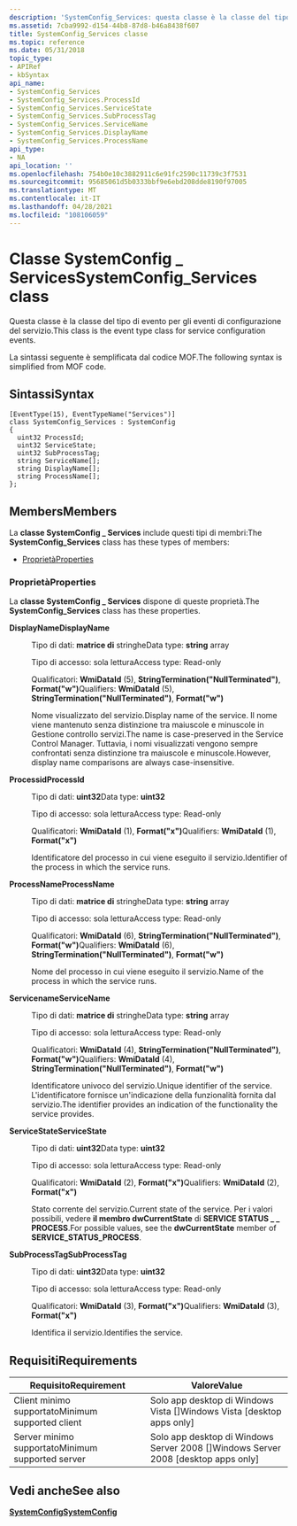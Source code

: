 ```yaml
---
description: 'SystemConfig_Services: questa classe è la classe del tipo di evento per gli eventi di configurazione del servizio.'
ms.assetid: 7cba9992-d154-44b8-87d8-b46a8438f607
title: SystemConfig_Services classe
ms.topic: reference
ms.date: 05/31/2018
topic_type:
- APIRef
- kbSyntax
api_name:
- SystemConfig_Services
- SystemConfig_Services.ProcessId
- SystemConfig_Services.ServiceState
- SystemConfig_Services.SubProcessTag
- SystemConfig_Services.ServiceName
- SystemConfig_Services.DisplayName
- SystemConfig_Services.ProcessName
api_type:
- NA
api_location: ''
ms.openlocfilehash: 754b0e10c3882911c6e91fc2590c11739c3f7531
ms.sourcegitcommit: 95685061d5b0333bbf9e6ebd208dde8190f97005
ms.translationtype: MT
ms.contentlocale: it-IT
ms.lasthandoff: 04/28/2021
ms.locfileid: "108106059"
---
```

# <a name="systemconfig_services-class"></a><span data-ttu-id="f79f8-103">Classe SystemConfig \_ Services</span><span class="sxs-lookup"><span data-stu-id="f79f8-103">SystemConfig\_Services class</span></span>

<span data-ttu-id="f79f8-104">Questa classe è la classe del tipo di evento per gli eventi di configurazione del servizio.</span><span class="sxs-lookup"><span data-stu-id="f79f8-104">This class is the event type class for service configuration events.</span></span>

<span data-ttu-id="f79f8-105">La sintassi seguente è semplificata dal codice MOF.</span><span class="sxs-lookup"><span data-stu-id="f79f8-105">The following syntax is simplified from MOF code.</span></span>

## <a name="syntax"></a><span data-ttu-id="f79f8-106">Sintassi</span><span class="sxs-lookup"><span data-stu-id="f79f8-106">Syntax</span></span>

``` syntax
[EventType(15), EventTypeName("Services")]
class SystemConfig_Services : SystemConfig
{
  uint32 ProcessId;
  uint32 ServiceState;
  uint32 SubProcessTag;
  string ServiceName[];
  string DisplayName[];
  string ProcessName[];
};
```

## <a name="members"></a><span data-ttu-id="f79f8-107">Members</span><span class="sxs-lookup"><span data-stu-id="f79f8-107">Members</span></span>

<span data-ttu-id="f79f8-108">La **classe SystemConfig \_ Services** include questi tipi di membri:</span><span class="sxs-lookup"><span data-stu-id="f79f8-108">The **SystemConfig\_Services** class has these types of members:</span></span>

-   [<span data-ttu-id="f79f8-109">Proprietà</span><span class="sxs-lookup"><span data-stu-id="f79f8-109">Properties</span></span>](#properties)

### <a name="properties"></a><span data-ttu-id="f79f8-110">Proprietà</span><span class="sxs-lookup"><span data-stu-id="f79f8-110">Properties</span></span>

<span data-ttu-id="f79f8-111">La **classe SystemConfig \_ Services** dispone di queste proprietà.</span><span class="sxs-lookup"><span data-stu-id="f79f8-111">The **SystemConfig\_Services** class has these properties.</span></span>

<dl> <dt>

<span data-ttu-id="f79f8-112">**DisplayName**</span><span class="sxs-lookup"><span data-stu-id="f79f8-112">**DisplayName**</span></span>
</dt> <dd> <dl> <dt>

<span data-ttu-id="f79f8-113">Tipo di dati: **matrice di** stringhe</span><span class="sxs-lookup"><span data-stu-id="f79f8-113">Data type: **string** array</span></span>
</dt> <dt>

<span data-ttu-id="f79f8-114">Tipo di accesso: sola lettura</span><span class="sxs-lookup"><span data-stu-id="f79f8-114">Access type: Read-only</span></span>
</dt> <dt>

<span data-ttu-id="f79f8-115">Qualificatori: **WmiDataId** (5), **StringTermination("NullTerminated")**, **Format("w")**</span><span class="sxs-lookup"><span data-stu-id="f79f8-115">Qualifiers: **WmiDataId** (5), **StringTermination("NullTerminated")**, **Format("w")**</span></span>
</dt> </dl>

<span data-ttu-id="f79f8-116">Nome visualizzato del servizio.</span><span class="sxs-lookup"><span data-stu-id="f79f8-116">Display name of the service.</span></span> <span data-ttu-id="f79f8-117">Il nome viene mantenuto senza distinzione tra maiuscole e minuscole in Gestione controllo servizi.</span><span class="sxs-lookup"><span data-stu-id="f79f8-117">The name is case-preserved in the Service Control Manager.</span></span> <span data-ttu-id="f79f8-118">Tuttavia, i nomi visualizzati vengono sempre confrontati senza distinzione tra maiuscole e minuscole.</span><span class="sxs-lookup"><span data-stu-id="f79f8-118">However, display name comparisons are always case-insensitive.</span></span>

</dd> <dt>

<span data-ttu-id="f79f8-119">**Processid**</span><span class="sxs-lookup"><span data-stu-id="f79f8-119">**ProcessId**</span></span>
</dt> <dd> <dl> <dt>

<span data-ttu-id="f79f8-120">Tipo di dati: **uint32**</span><span class="sxs-lookup"><span data-stu-id="f79f8-120">Data type: **uint32**</span></span>
</dt> <dt>

<span data-ttu-id="f79f8-121">Tipo di accesso: sola lettura</span><span class="sxs-lookup"><span data-stu-id="f79f8-121">Access type: Read-only</span></span>
</dt> <dt>

<span data-ttu-id="f79f8-122">Qualificatori: **WmiDataId** (1), **Format("x")**</span><span class="sxs-lookup"><span data-stu-id="f79f8-122">Qualifiers: **WmiDataId** (1), **Format("x")**</span></span>
</dt> </dl>

<span data-ttu-id="f79f8-123">Identificatore del processo in cui viene eseguito il servizio.</span><span class="sxs-lookup"><span data-stu-id="f79f8-123">Identifier of the process in which the service runs.</span></span>

</dd> <dt>

<span data-ttu-id="f79f8-124">**ProcessName**</span><span class="sxs-lookup"><span data-stu-id="f79f8-124">**ProcessName**</span></span>
</dt> <dd> <dl> <dt>

<span data-ttu-id="f79f8-125">Tipo di dati: **matrice di** stringhe</span><span class="sxs-lookup"><span data-stu-id="f79f8-125">Data type: **string** array</span></span>
</dt> <dt>

<span data-ttu-id="f79f8-126">Tipo di accesso: sola lettura</span><span class="sxs-lookup"><span data-stu-id="f79f8-126">Access type: Read-only</span></span>
</dt> <dt>

<span data-ttu-id="f79f8-127">Qualificatori: **WmiDataId** (6), **StringTermination("NullTerminated")**, **Format("w")**</span><span class="sxs-lookup"><span data-stu-id="f79f8-127">Qualifiers: **WmiDataId** (6), **StringTermination("NullTerminated")**, **Format("w")**</span></span>
</dt> </dl>

<span data-ttu-id="f79f8-128">Nome del processo in cui viene eseguito il servizio.</span><span class="sxs-lookup"><span data-stu-id="f79f8-128">Name of the process in which the service runs.</span></span>

</dd> <dt>

<span data-ttu-id="f79f8-129">**Servicename**</span><span class="sxs-lookup"><span data-stu-id="f79f8-129">**ServiceName**</span></span>
</dt> <dd> <dl> <dt>

<span data-ttu-id="f79f8-130">Tipo di dati: **matrice di** stringhe</span><span class="sxs-lookup"><span data-stu-id="f79f8-130">Data type: **string** array</span></span>
</dt> <dt>

<span data-ttu-id="f79f8-131">Tipo di accesso: sola lettura</span><span class="sxs-lookup"><span data-stu-id="f79f8-131">Access type: Read-only</span></span>
</dt> <dt>

<span data-ttu-id="f79f8-132">Qualificatori: **WmiDataId** (4), **StringTermination("NullTerminated")**, **Format("w")**</span><span class="sxs-lookup"><span data-stu-id="f79f8-132">Qualifiers: **WmiDataId** (4), **StringTermination("NullTerminated")**, **Format("w")**</span></span>
</dt> </dl>

<span data-ttu-id="f79f8-133">Identificatore univoco del servizio.</span><span class="sxs-lookup"><span data-stu-id="f79f8-133">Unique identifier of the service.</span></span> <span data-ttu-id="f79f8-134">L'identificatore fornisce un'indicazione della funzionalità fornita dal servizio.</span><span class="sxs-lookup"><span data-stu-id="f79f8-134">The identifier provides an indication of the functionality the service provides.</span></span>

</dd> <dt>

<span data-ttu-id="f79f8-135">**ServiceState**</span><span class="sxs-lookup"><span data-stu-id="f79f8-135">**ServiceState**</span></span>
</dt> <dd> <dl> <dt>

<span data-ttu-id="f79f8-136">Tipo di dati: **uint32**</span><span class="sxs-lookup"><span data-stu-id="f79f8-136">Data type: **uint32**</span></span>
</dt> <dt>

<span data-ttu-id="f79f8-137">Tipo di accesso: sola lettura</span><span class="sxs-lookup"><span data-stu-id="f79f8-137">Access type: Read-only</span></span>
</dt> <dt>

<span data-ttu-id="f79f8-138">Qualificatori: **WmiDataId** (2), **Format("x")**</span><span class="sxs-lookup"><span data-stu-id="f79f8-138">Qualifiers: **WmiDataId** (2), **Format("x")**</span></span>
</dt> </dl>

<span data-ttu-id="f79f8-139">Stato corrente del servizio.</span><span class="sxs-lookup"><span data-stu-id="f79f8-139">Current state of the service.</span></span> <span data-ttu-id="f79f8-140">Per i valori possibili, vedere **il membro dwCurrentState** di **SERVICE STATUS \_ \_ PROCESS**.</span><span class="sxs-lookup"><span data-stu-id="f79f8-140">For possible values, see the **dwCurrentState** member of **SERVICE\_STATUS\_PROCESS**.</span></span>

</dd> <dt>

<span data-ttu-id="f79f8-141">**SubProcessTag**</span><span class="sxs-lookup"><span data-stu-id="f79f8-141">**SubProcessTag**</span></span>
</dt> <dd> <dl> <dt>

<span data-ttu-id="f79f8-142">Tipo di dati: **uint32**</span><span class="sxs-lookup"><span data-stu-id="f79f8-142">Data type: **uint32**</span></span>
</dt> <dt>

<span data-ttu-id="f79f8-143">Tipo di accesso: sola lettura</span><span class="sxs-lookup"><span data-stu-id="f79f8-143">Access type: Read-only</span></span>
</dt> <dt>

<span data-ttu-id="f79f8-144">Qualificatori: **WmiDataId** (3), **Format("x")**</span><span class="sxs-lookup"><span data-stu-id="f79f8-144">Qualifiers: **WmiDataId** (3), **Format("x")**</span></span>
</dt> </dl>

<span data-ttu-id="f79f8-145">Identifica il servizio.</span><span class="sxs-lookup"><span data-stu-id="f79f8-145">Identifies the service.</span></span>

</dd> </dl>

## <a name="requirements"></a><span data-ttu-id="f79f8-146">Requisiti</span><span class="sxs-lookup"><span data-stu-id="f79f8-146">Requirements</span></span>



| <span data-ttu-id="f79f8-147">Requisito</span><span class="sxs-lookup"><span data-stu-id="f79f8-147">Requirement</span></span> | <span data-ttu-id="f79f8-148">Valore</span><span class="sxs-lookup"><span data-stu-id="f79f8-148">Value</span></span> |
|-------------------------------------|------------------------------------------------------|
| <span data-ttu-id="f79f8-149">Client minimo supportato</span><span class="sxs-lookup"><span data-stu-id="f79f8-149">Minimum supported client</span></span><br/> | <span data-ttu-id="f79f8-150">Solo app desktop di Windows Vista \[\]</span><span class="sxs-lookup"><span data-stu-id="f79f8-150">Windows Vista \[desktop apps only\]</span></span><br/>       |
| <span data-ttu-id="f79f8-151">Server minimo supportato</span><span class="sxs-lookup"><span data-stu-id="f79f8-151">Minimum supported server</span></span><br/> | <span data-ttu-id="f79f8-152">Solo app desktop di Windows Server 2008 \[\]</span><span class="sxs-lookup"><span data-stu-id="f79f8-152">Windows Server 2008 \[desktop apps only\]</span></span><br/> |



## <a name="see-also"></a><span data-ttu-id="f79f8-153">Vedi anche</span><span class="sxs-lookup"><span data-stu-id="f79f8-153">See also</span></span>

<dl> <dt>

[<span data-ttu-id="f79f8-154">**SystemConfig**</span><span class="sxs-lookup"><span data-stu-id="f79f8-154">**SystemConfig**</span></span>](systemconfig.md)
</dt> </dl>

 

 




